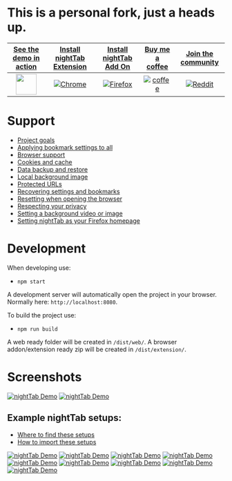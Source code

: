 



# This is a personal fork, just a heads up.

| [See the demo in action](https://zombiefox.github.io/nightTab/) | [Install nightTab Extension](https://chrome.google.com/webstore/detail/nighttab/hdpcadigjkbcpnlcpbcohpafiaefanki) | [Install nightTab Add On](https://addons.mozilla.org/en-GB/firefox/addon/nighttab/) | [Buy me a coffee](https://www.buymeacoffee.com/zombieFox/) | [Join the community](https://www.reddit.com/r/nighttab/) |
|:-------------:|:-------------:|:-------------:|:-------------:|:-------------:|
| [<img src="./src/icon/icon-48.png" width="48px" height="48px">](https://zombiefox.github.io/nightTab/) | [![Chrome](asset/logo/chrome-48.png)](https://chrome.google.com/webstore/detail/nighttab/hdpcadigjkbcpnlcpbcohpafiaefanki) | [![Firefox](asset/logo/firefox-48.png)](https://addons.mozilla.org/en-GB/firefox/addon/nighttab/) | [![coffee](asset/logo/bymeacoffee-48.png)](https://www.buymeacoffee.com/zombieFox/) | [![Reddit](asset/logo/reddit-48.png)](https://www.reddit.com/r/nighttab/) |

# Support

- [Project goals](https://github.com/zombieFox/nightTab/wiki/Project-goals)
- [Applying bookmark settings to all](https://github.com/zombieFox/nightTab/wiki/Applying-bookmark-settings-to-all)
- [Browser support](https://github.com/zombieFox/nightTab/wiki/Browser-support)
- [Cookies and cache](https://github.com/zombieFox/nightTab/wiki/Cookies-and-cache)
- [Data backup and restore](https://github.com/zombieFox/nightTab/wiki/Data-backup-and-restore)
- [Local background image](https://github.com/zombieFox/nightTab/wiki/Local-background-image)
- [Protected URLs](https://github.com/zombieFox/nightTab/wiki/Protected-URLs)
- [Recovering settings and bookmarks](https://github.com/zombieFox/nightTab/wiki/Recovering-settings-and-bookmarks)
- [Resetting when opening the browser](https://github.com/zombieFox/nightTab/wiki/Resetting-when-opening-the-browser)
- [Respecting your privacy](https://github.com/zombieFox/nightTab/wiki/Respecting-your-privacy)
- [Setting a background video or image](https://github.com/zombieFox/nightTab/wiki/Setting-a-background-video-or-image)
- [Setting nightTab as your Firefox homepage](https://github.com/zombieFox/nightTab/wiki/Setting-nightTab-as-your-Firefox-homepage)

# Development

When developing use:
- `npm start`

A development server will automatically open the project in your browser. Normally here: `http://localhost:8080`.


To build the project use:
- `npm run build`

A web ready folder will be created in `/dist/web/`.
A browser addon/extension ready zip will be created in `/dist/extension/`.

# Screenshots

[![nightTab Demo](asset/screenshot/screenshot-001.png)](https://zombiefox.github.io/nightTab/)
[![nightTab Demo](asset/screenshot/screenshot-002.png)](https://zombiefox.github.io/nightTab/)

## Example nightTab setups:

- [Where to find these setups](https://github.com/zombieFox/nightTab/tree/main/asset/screenshot)
- [How to import these setups](https://github.com/zombieFox/nightTab/wiki/Data-backup-and-restore#restore-data)

[![nightTab Demo](asset/screenshot/screenshot-003.png)](https://zombiefox.github.io/nightTab/)
[![nightTab Demo](asset/screenshot/screenshot-004.png)](https://zombiefox.github.io/nightTab/)
[![nightTab Demo](asset/screenshot/screenshot-005.png)](https://zombiefox.github.io/nightTab/)
[![nightTab Demo](asset/screenshot/screenshot-006.png)](https://zombiefox.github.io/nightTab/)
[![nightTab Demo](asset/screenshot/screenshot-007.png)](https://zombiefox.github.io/nightTab/)
[![nightTab Demo](asset/screenshot/screenshot-008.png)](https://zombiefox.github.io/nightTab/)
[![nightTab Demo](asset/screenshot/screenshot-009.gif)](https://zombiefox.github.io/nightTab/)
[![nightTab Demo](asset/screenshot/screenshot-010.png)](https://zombiefox.github.io/nightTab/)
[![nightTab Demo](asset/screenshot/screenshot-011.png)](https://zombiefox.github.io/nightTab/)